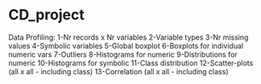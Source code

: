 # CD_project

Data Profiling:
1-Nr records x Nr variables
2-Variable types
3-Nr missing values
4-Symbolic variables
5-Global boxplot
6-Boxplots for individual numeric vars
7-Outliers
8-Histograms for numeric
9-Distributions for numeric
10-Histograms for symbolic
11-Class distribution
12-Scatter-plots (all x all - including class)
13-Correlation (all x all - including class)